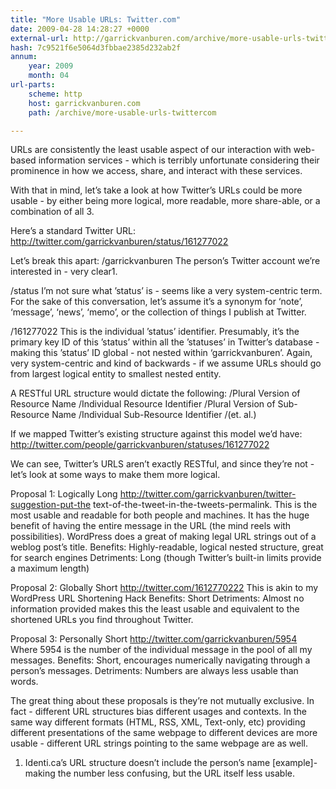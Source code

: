 ```yaml
---
title: "More Usable URLs: Twitter.com"
date: 2009-04-28 14:28:27 +0000
external-url: http://garrickvanburen.com/archive/more-usable-urls-twittercom
hash: 7c9521f6e5064d3fbbae2385d232ab2f
annum:
    year: 2009
    month: 04
url-parts:
    scheme: http
    host: garrickvanburen.com
    path: /archive/more-usable-urls-twittercom

---
```


URLs are consistently the least usable aspect of our interaction with web-based information services - which is terribly unfortunate considering their prominence in how we access, share, and interact with these services.  

With that in mind, let’s take a look at how Twitter’s URLs could be more usable - by either being more logical, more readable, more share-able, or a combination of all 3.

Here’s a standard Twitter URL:
http://twitter.com/garrickvanburen/status/161277022

Let’s break this apart:
/garrickvanburen
The person’s Twitter account we’re interested in - very clear1. 

/status
I’m not sure what ’status’ is - seems like a very system-centric term. For the sake of this conversation, let’s assume it’s a synonym for ‘note’, ‘message’, ‘news’, ‘memo’, or the collection of things I publish at Twitter.

/161277022
This is the individual ’status’ identifier. Presumably, it’s the primary key ID of this ’status’ within all the ’statuses’ in Twitter’s database - making this ’status’ ID global - not nested within ‘garrickvanburen’.   Again, very system-centric and kind of backwards - if we assume URLs should go from largest logical entity to smallest nested entity. 

A RESTful URL structure would dictate the following:
/Plural Version of Resource Name
/Individual Resource Identifier
/Plural Version of Sub-Resource Name
/Individual Sub-Resource Identifier
/(et. al.)


If we mapped Twitter’s existing structure against this model we’d have:
http://twitter.com/people/garrickvanburen/statuses/161277022

We can see, Twitter’s URLS aren’t exactly RESTful, and since they’re not - let’s look at some ways to make them more logical.

Proposal 1: Logically Long
http://twitter.com/garrickvanburen/twitter-suggestion-put-the text-of-the-tweet-in-the-tweets-permalink.
This is the most usable and readable for both people and machines. It has the huge benefit of having the entire message in the URL (the mind reels with possibilities). WordPress does a great of making legal URL strings out of a weblog post’s title.
Benefits: Highly-readable, logical nested structure, great for search engines
Detriments: Long (though Twitter’s built-in limits provide a maximum length)

Proposal 2: Globally Short
http://twitter.com/1612770222
This is akin to my WordPress URL Shortening Hack
Benefits: Short
Detriments:  Almost no information provided makes this the least usable and equivalent to the shortened URLs you find throughout Twitter.

Proposal 3: Personally Short
http://twitter.com/garrickvanburen/5954
Where 5954 is the number of the individual message in the pool of all my messages.
Benefits: Short, encourages numerically navigating through a person’s messages.
Detriments: Numbers are always less usable than words.

The great thing about these proposals is they’re not mutually exclusive. In fact - different URL structures bias different usages and contexts. In the same way different formats (HTML, RSS, XML, Text-only, etc) providing different presentations of the same webpage to different devices are more usable - different URL strings pointing to the same webpage are as well. 


1. Identi.ca’s URL structure doesn’t include the person’s name [example]- making the number less confusing, but the URL itself less usable.


